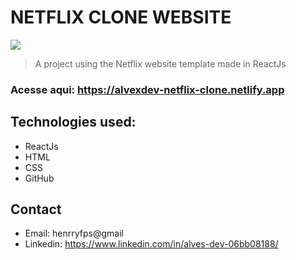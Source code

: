 # NETFLIX CLONE WEBSITE
<img src=".github/modelo-clone-netflix.png">

> A project using the Netflix website template made in ReactJs

### Acesse aqui: https://alvexdev-netflix-clone.netlify.app

## Technologies used:
- ReactJs
- HTML
- CSS
- GitHub

## Contact

- Email: henrryfps@gmail
- Linkedin: https://www.linkedin.com/in/alves-dev-06bb08188/
